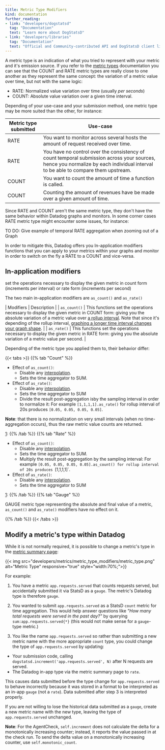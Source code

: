 ```yaml
---
title: Metric Type Modifiers
kind: documentation
further_reading:
- link: "developers/dogstatsd"
  tag: "Documentation"
  text: "Learn more about DogStatsD"
- link: "developers/libraries"
  tag: "Documentation"
  text: "Official and Community-contributed API and DogStatsD client libraries"
---
```


A metric type is an indication of what you tried to represent with your metric and it's emission source. If you refer to the [metric types][1] documentation you can see that the COUNT and RATE metric types are really close to one another as they represent the same concept: the variation of a metric value over time, but not with the same logic:

* RATE: Normalized value variation over time (usually _per seconds_)
* COUNT: Absolute value variation over a given time interval.

Depending of your use-case and your submission method, one metric type may be more suited than the other, for instance:

| Metric type submitted | Use-case                                                                                                                                                                        |
| ------------          | ----------                                                                                                                                                                      |
| RATE                  | You want to monitor across several hosts the amount of request received over time.                                                                                              |
| RATE                  | You have no control over the consistency of count temporal submission across your sources, hence you normalize by each individual interval to be able to compare them upstream. |
| COUNT                 | You want to count the amount of time a function is called.                                                                                                                      |
| COUNT                 | Counting the amount of revenues have be made over a given amount of time.                                                                                                       |

Since RATE and COUNT aren't the same metric type, they don't have the same behavior within Datadog graphs and monitors. In some corner cases RATE metric type might encounter some issues, for instance:

TO DO: Give example of temporal RATE aggregation when zooming out of a Graph

In order to mitigate this, Datadog offers you In-application modifiers functions that you can apply to your metrics within your graphs and monitor in order to switch on the fly a RATE to a COUNT and vice-versa.

## In-application modifiers

 set the operations necessary to display the given metric in count form (increments per interval) or rate form (increments per second)

The two main in-application modifiers are `as_count()` and `as_rate()`

| Modifiers | Description |
| `as_count()` | This functions set the operations necessary to display the given metric in COUNT form: giving you the absolute variation of a metric value over [a rollup interval][2]. Note that since it's depending of the rollup interval, [graphing a longer time interval changes your graph shape][3]. |
| `as_rate()` | This functions set the operations necessary to display the given metric in RATE form: giving you the absolute variation of a metric value per second. |

Depending of the metric type you applied them to, their behavior differ:

{{< tabs >}}
{{% tab "Count" %}}

* Effect of `as_count()`:
  * Disable any [interpolation][1].
  * Sets the time aggregator to SUM.
* Effect of `as_rate()`:
  * Disable any [interpolation][1].
  * Sets the time aggregator to SUM
  * Divide the result post-aggregation isby the sampling interval in order to normalize it: For example `[1,1,1,1].as_rate()` for rollup interval of 20s produces `[0.05, 0.05, 0.05, 0.05]`.

**Note**: that there is no normalization on very small intervals (when no time-aggregation occurs), thus the raw metric value counts are returned.

[1]: 
{{% /tab %}}
{{% tab "Rate" %}}

* Effect of `as_count()`:
  * Disable any [interpolation][1].
  * Sets the time aggregator to SUM.
  * Multiply the result post-aggregation by the sampling interval: For example `[0.05, 0.05, 0.05, 0.05].as_count() for rollup interval of 20s produces `[1,1,1,1]`.
* Effect of `as_rate()`:
  * Disable any [interpolation][1].
  * Sets the time aggregator to SUM

[1]: 
{{% /tab %}}
{{% tab "Gauge" %}}

GAUGE metric type representing the absolute and final value of a metric, `as_count()` and `as_rate()` modifiers have no effect on it.

{{% /tab %}}
{{< /tabs >}}

## Modify a metric's type within Datadog

While it is not normally required, it is possible to change a metric's type in the [metric summary page][4]:

{{< img src="developers/metrics/metric_type_modifiers/metric_type.png" alt="Metric Type" responsive="true" style="width:70%;">}}

For example:

1. You have a metric `app.requests.served` that counts requests served, but accidentally submitted it via StatsD as a `gauge`. The metric's Datadog type is therefore `gauge`.

2. You wanted to submit `app.requests.served` as a StatsD `count` metric for time aggregation. This would help answer questions like _"How many total requests were served in the past day?"_ by querying `sum:app.requests.served{*}` (this would not make sense for a `gauge`-type  metric.)

3. You like the name `app.requests.served` so rather than submitting a new metric name with the more appropriate `count` type, you could change the type of `app.requests.served` by updating:
  * Your submission code, calling `dogstatsd.increment('app.requests.served', N)` after N requests are served.
  * The Datadog in-app type via the metric summary page to `rate`.

This causes data submitted before the type change for `app.requests.served` to behave incorrectly because it was stored in a format to be interpreted as an in-app `gauge` (not a `rate`). Data submitted after step 3 is interpreted properly.

If you are not willing to lose the historical data submitted as a `gauge`, create a new metric name with the new type, leaving the type of `app.requests.served` unchanged.

**Note**: For the AgentCheck, `self.increment` does not calculate the delta for a monotonically increasing counter; instead, it reports the value passed in at the check run. To send the delta value on a monotonically increasing counter, use `self.monotonic_count`.

[1]: /developers/metrics/metrics_type
[2]: /graphing/metrics/introduction/#time-aggregation
[3]: /graphing/faq/why-does-zooming-out-a-timeframe-also-smooth-out-my-graphs
[4]: https://app.datadoghq.com/metric/summary
